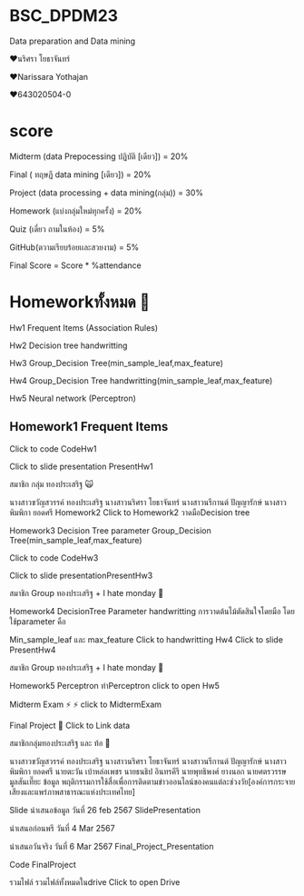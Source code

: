 # BSC_DPDM23
Data preparation and Data mining

❤️นริศรา โยธาจันทร์ 

❤️Narissara Yothajan

❤️643020504-0

# score
Midterm (data Prepocessing ปฏิบัติ [เดียว]) = 20%

Final ( ทฤษฏี data mining [เดียว]) = 20%

Project (data processing + data mining(กลุ่ม)) = 30%

Homework (แบ่งกลุ่มใหม่ทุกครั้ง) = 20%

Quiz (เดี่ยว ถามในห้อง) = 5%

GitHub(ตวามเรียบร้อยเเละสวยงาม) = 5%

Final Score = Score * %attendance

# Homeworkทั้งหมด 📝

Hw1 Frequent Items (Association Rules)

Hw2 Decision tree handwritting

Hw3 Group_Decision Tree(min_sample_leaf,max_feature)

Hw4 Group_Decision Tree handwritting(min_sample_leaf,max_feature)

Hw5 Neural network (Perceptron)

## Homework1 Frequent Items

Click to code CodeHw1

Click to slide presentation PresentHw1

สมาชิก กลุ่ม ทองประเสริฐ 🙀

นางสาวขวัญสวรรค์ ทองประเสริฐ
นางสาวนริศรา โยธาจันทร์
นางสาวนรีกานต์ ปัญญารักษ์
นางสาวพิมพิกา ยอดศรี
Homework2
Click to Homework2 วาดมือDecision tree

Homework3 Decision Tree parameter
Group_Decision Tree(min_sample_leaf,max_feature)

Click to code CodeHw3

Click to slide presentationPresentHw3

สมาชิก Group ทองประเสริฐ + I hate monday 👥

Homework4 DecisionTree Parameter handwritting
การวาดต้นไม้ตัดสินใจโดยมือ โดยใช้parameter คือ

Min_sample_leaf และ max_feature Click to handwritting Hw4
Click to slide PresentHw4

สมาชิก Group ทองประเสริฐ + I hate monday 👥

Homework5 Perceptron
ทำPerceptron click to open Hw5

Midterm Exam ⚡ ⚡
click to MidtermExam

Final Project 💁
Click to Link data

สมาชิกกลุ่มทองประเสริฐ และ ท้อ 👥

นางสาวขวัญสวรรค์ ทองประเสริฐ
นางสาวนริศรา โยธาจันทร์
นางสาวนรีกานต์ ปัญญารักษ์
นางสาวพิมพิกา ยอดศรี
นายตะวัน เบ้าหล่อเพชร
นายธนธิป อินทรคีรี
นายพุทธิพงศ์ ยางนอก
นายศตรวรรษ มูลสันเที๊ยะ
ข้อมูล พฤติกรรมการใช้สื่อเพื่อการติดตามข่าวออนไลน์ของคนแต่ละช่วงวัย[องค์การกระจายเสียงและแพร่ภาพสาธารณะแห่งประเทศไทย]

Slide นำเสนอข้อมูล วันที่ 26 feb 2567 SlidePresentation

นำเสนอก่อนพรี วันที่ 4 Mar 2567

นำเสนอวันจริง วันที่ 6 Mar 2567 Final_Project_Presentation

Code FinalProject

รวมไฟล์
รวมไฟล์ทั้งหมดในdrive Click to open Drive

